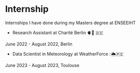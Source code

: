 # Internship
Internships I have done during my Masters degree at ENSEEIHT

- Research Assistant at Charité Berlin 🫀🏥 🇩🇪
  
June 2022 - August 2022, Berlin

- Data Scientist in Meteorology at WeatherForce 💧🌦️🇵🇪
  
June 2023 - August 2023, Toulouse
